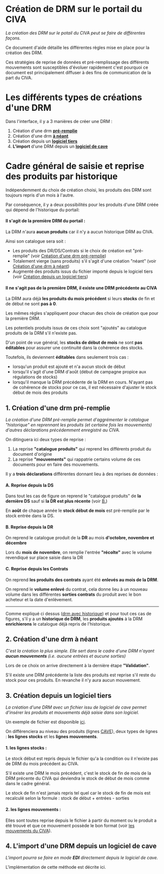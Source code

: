 # Création de DRM sur le portail du CIVA

*La création des DRM sur le potail du CIVA peut se faire de différentes façons.*

Ce document d'aide détaille les différentes règles mise en place pour la création des DRM.

Ces stratégies de reprise de données et pré-remplissage des différents mouvements sont susceptibles d'évoluer rapidement c'est pourquoi ce document est principalement diffuser à des fins de communication de la part du CIVA.  

# Les différents types de créations d'une DRM

Dans l'interface, il y a 3 manières de créer une DRM :

1. Création d'une drm [**pré-remplie**](https://github.com/24eme/giilda/blob/master/doc/logiciels_tiers/civa/creation_drm.md#1-cr%C3%A9ation-dune-drm-pr%C3%A9-remplie)
2. Création d'une drm [**à néant**](https://github.com/24eme/giilda/blob/master/doc/logiciels_tiers/civa/creation_drm.md#2-cr%C3%A9ation-dune-drm-%C3%A0-n%C3%A9ant)
3. Création depuis un [**logiciel tiers**](https://github.com/24eme/giilda/blob/master/doc/logiciels_tiers/civa/creation_drm.md#3-cr%C3%A9ation-depuis-un-logiciel-tiers)
4. **L'import** d'une DRM depuis un [**logiciel de cave**](https://github.com/24eme/giilda/blob/master/doc/logiciels_tiers/civa/creation_drm.md#4-limport-dune-drm-depuis-un-logiciel-de-cave)

# Cadre général de saisie et reprise des produits par historique

Indépendemment du choix de création choisi, les produits des DRM sont toujours repris d'un mois à l'autre.

Par conséquence, il y a deux possibilités pour les produits d'une DRM créée qui dépend de l'historique du portail:

#### Il s'agit de la première DRM du portail :

La DRM n'aura **aucun produits** car il n'y a aucun historique DRM au CIVA.

Ainsi son catalogue sera soit :
- Les produits des DR/DS/Contrats si le choix de création est "pré-remplie" (voir [Création d'une drm pré-remplie](https://github.com/24eme/giilda/blob/master/doc/logiciels_tiers/civa/creation_drm.md#1-cr%C3%A9ation-dune-drm-pr%C3%A9-remplie))
- Totalement vierge (sans produits) s'il s'agit d'une création "néant" (voir [Création d'une drm à néant](https://github.com/24eme/giilda/blob/master/doc/logiciels_tiers/civa/creation_drm.md#2-cr%C3%A9ation-dune-drm-%C3%A0-n%C3%A9ant))
- Augmenté des produits issus du fichier importé depuis le logiciel tiers (voir [Création depuis un logiciel tiers](https://github.com/24eme/giilda/blob/master/doc/logiciels_tiers/civa/creation_drm.md#3-cr%C3%A9ation-depuis-un-logiciel-tiers))

#### Il ne s'agit pas de la première DRM, il existe une DRM précédente au CIVA

La DRM aura déjà **les produits du mois précédent** si leurs **stocks** de fin et de début ne sont **pas à 0**.

Les mêmes règles s'appliquent pour chacun des choix de création que pour la première DRM.

Les potentiels produits issus de ces choix sont "ajoutés" au catalogue produits de la DRM s'il n'existe pas.


D'un point de vue général, les **stocks de début de mois** ne sont **pas éditables** pour assurer une continuité dans la cohérence des stocks.

Toutefois, ils deviennent **éditables** dans seulement trois cas :
- lorsqu'un produit est ajouté et n'a aucun stock de début
- lorsqu'il s'agit d'une DRM d'août (début de campagne propice aux régulations de stocks)
- lorsqu'il manque la DRM précédente de la DRM en cours. N'ayant pas de cohérence de stocks pour ce cas, il est nécessaire d'ajuster le stock début de mois des produits


## 1. Création d'une drm pré-remplie

*La création d'une DRM pré-remplie permet d'aggrémenter le catalogue "historique" en reprennant les produits (et certaine fois les mouvements) d'autres déclarations précédemment enregistré au CIVA.*

On ditinguera ici deux types de reprise :
 1. La reprise **"catalogue produits"** qui reprend les différents produit du document d'origine
 2. La reprise **"mouvements"** qui rappatrie certains volume de ces documents pour en faire des mouvements.

Il y a **trois déclarations** différentes donnant lieu à des reprises de données :
#### A. Reprise depuis la DS
Dans tout les cas de figure on reprend le "catalogue produits" de **la dernière DS** sauf si **la DR est plus récente** (voir [B.](https://github.com/24eme/giilda/blob/master/doc/logiciels_tiers/civa/creation_drm.md#b-reprise-depuis-la-dr))

En **août** de chaque année le **stock début de mois** est pré-remplie par le stock entrée dans la DS.

#### B. Reprise depuis la DR
On reprend le catalogue produit de la **DR** au mois **d'octobre, novembre et décembre**

Lors du **mois de novembre**, on remplie l'entrée **"récolte"** avec le volume revendiqué sur place saisie dans la DR  

#### C. Reprise depuis les Contrats
On reprend **les produits des contrats** ayant été **enlevés au mois de la DRM**.

On reprend le **volume enlevé** du contrat, cela donne lieu à un nouveau volume  dans les différentes **sorties contrats** du produit avec le bon acheteur et la date d'enlèvement.

** **

Comme expliqué ci dessus ([drm avec historique](https://github.com/24eme/giilda/blob/master/doc/logiciels_tiers/civa/creation_drm.md#il-ne-sagit-pas-de-la-premi%C3%A8re-drm-il-existe-une-drm-pr%C3%A9c%C3%A9dente-au-civa)) et pour tout ces cas de figures, s'il y a un **historique de DRM**, les **produits ajoutés** à la DRM **enrichierons** le catalogue déjà repris de l'historique.


## 2. Création d'une drm à néant

*C'est la création la plus simple. Elle sert dans le cadre d'une DRM n'ayant **aucun mouvements** (i.e. aucune entrées et aucune sorties)*

Lors de ce choix on arrive directement à la dernière étape **"Validation"**.

S'il existe une DRM précédente la liste des produits est reprise s'il reste du stock pour ces produits. En revanche il n'y aura aucun mouvement.

## 3. Création depuis un logiciel tiers

*La création d'une DRM avec un fichier issu de logiciel de cave permet d'insérer les produits et mouvements déjà saisie dans son logiciel.*

Un exemple de fichier est disponible [ici](https://github.com/24eme/giilda/blob/master/doc/logiciels_tiers/civa/exemple_export_drm.csv).

On différenciera au niveau des produits (lignes [CAVE](https://github.com/24eme/mutualisation-douane/tree/master/logiciels-tiers#description-des-lignes-cave)), deux types de lignes : **les lignes stocks** et les **lignes mouvements**.

#### 1. les lignes stocks :

Le stock début est repris depuis le fichier qu'a la condition ou il n'existe pas de DRM du mois précédent au CIVA.

S'il existe une DRM le mois précédent, c'est le stock de fin de mois de la DRM précente du CIVA qui deviendra le stock de début de mois comme dans le cadre général.

Le stock de fin n'est jamais repris tel quel car le stock de fin de mois est recalculé selon la formule : stock de début + entrées - sorties

#### 2. les lignes mouvements :

Elles sont toutes reprise depuis le fichier à partir du moment ou le produit a été trouvé et que ce mouvement possède le bon format (voir [les mouvements du CIVA](https://github.com/24eme/giilda/blob/master/doc/logiciels_tiers/civa/catalogue_mouvements.csv)).

## 4. L'import d'une DRM depuis un logiciel de cave

*L'import pourra se faire en mode **EDI** directement depuis le logiciel de cave.*

L'implémentation de cette méthode est décrite ici.
